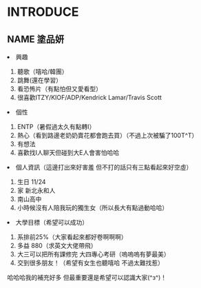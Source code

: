 INTRODUCE
=========
NAME 塗品妍
----------
</ol>
<li>興趣</li>
  <ol>
  <li>聽歌（嘻哈/韓團）</li>
  <li>跳舞(還在學習）</<li>
  <li>看恐怖片（有點怕但又愛看型）</li>
  <li>很喜歡ITZY/KIOF/ADP/Kendrick Lamar/Travis Scott</li>
  </ol>
<li>個性</li>
  <ol>
  <li>ENTP（暑假過太久有點轉I）</li>
  <li>熱心（看到路邊老奶奶賣花都會跑去買）（不過上次被騙了100T^T）</li>
  <li>有想法</li>
  <li>喜歡找I人聊天但碰到大E人會害怕哈哈</li>
  </ol>
<li>個人資訊（這邊打出來好害羞 但不打的話只有三點看起來好空虛）</li>
  <ol>
  <li>生日 11/24</li>
  <li>家 新北永和人</li>
  <li>南山高中</li>
  <li>小時候沒有人陪我玩的獨生女（所以長大有點過動哈哈）</li>
  </ol>
<li>大學目標（希望可以成功）</li>
  <ol>
  <li>系排前25%（大家看起來都好卷啊啊啊）</li>
  <li>多益 880（求英文大佬帶飛）</li>
  <li>大三可以把所有課修完 大四專心考研（嗚嗚嗚有夢最美）</li>
  <li>交到很多朋友！（希望有女生也聽嘻哈 不過太難找惹）</li>
  </ol>
  
哈哈哈我的補充好多 但最重要還是希望可以認識大家(^з^)！
